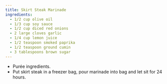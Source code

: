 ```yaml
---
title: Skirt Steak Marinade
ingredients:
  - 1/2 cup olive oil
  - 1/3 cup soy sauce
  - 1/2 cup diced red onions
  - 2 large cloves garlic
  - 1/4 cup lemon juice
  - 1/2 teaspoon smoked paprika
  - 1/2 teaspoon ground cumin
  - 3 tablespoons brown sugar
---
```


* Purée ingredients.
* Put skirt steak in a freezer bag, pour marinade into bag and let sit for 24 hours.
